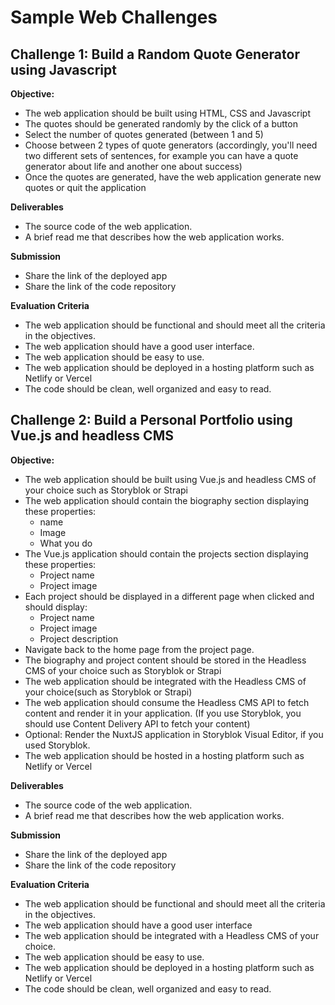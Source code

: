 # Sample Web Challenges

## Challenge 1: Build a Random Quote Generator using Javascript

**Objective:**

- The web application should be built using HTML, CSS and Javascript
- The quotes should be generated randomly by the click of a button
- Select the number of quotes generated (between 1 and 5)
- Choose between 2 types of quote generators (accordingly, you'll need two different sets of sentences, for example you can have a quote generator about life and another one about success)
- Once the quotes are generated, have the web application generate new quotes or quit the application

**Deliverables**
- The source code of the web application.
- A brief read me that describes how the web application works.

**Submission**
- Share the link of the deployed app
- Share the link of the code repository

**Evaluation Criteria**
- The web application should be functional and should meet all the criteria in the objectives.
- The web application should have a good user interface.
- The web application should be easy to use.
- The web application should be deployed in a hosting platform such as Netlify or Vercel
- The code should be clean, well organized and easy to read.

## Challenge 2: Build a Personal Portfolio using Vue.js and headless CMS

**Objective:**
- The web application should be built using Vue.js and headless CMS of your choice such as Storyblok or Strapi
- The web application should contain the biography section displaying these properties:
   - name
   - Image
   - What you do
- The Vue.js application should contain the projects section displaying these properties:
   - Project name
   - Project image
 - Each project should be displayed in a different page when clicked and should display:
   - Project name
   - Project image
   - Project description
- Navigate back to the home page from the project page.
- The biography and project content should be stored in the Headless CMS of your choice such as Storyblok or Strapi
- The web application should be integrated with the Headless CMS of your choice(such as Storyblok or Strapi)
- The web application should consume the Headless CMS API to fetch content and render it in your application. 
  (If you use Storyblok, you should use Content Delivery API to fetch your content)
- Optional: Render the NuxtJS application in Storyblok Visual Editor, if you used Storyblok.
- The web application should be hosted in a hosting platform such as Netlify or Vercel

**Deliverables**
- The source code of the web application.
- A brief read me that describes how the web application works.

**Submission**
- Share the link of the deployed app
- Share the link of the code repository

**Evaluation Criteria**
- The web application should be functional and should meet all the criteria in the objectives.
- The web application should have a good user interface
- The web application should be integrated with a Headless CMS of your choice.
- The web application should be easy to use.
- The web application should be deployed in a hosting platform such as Netlify or Vercel
- The code should be clean, well organized and easy to read.
